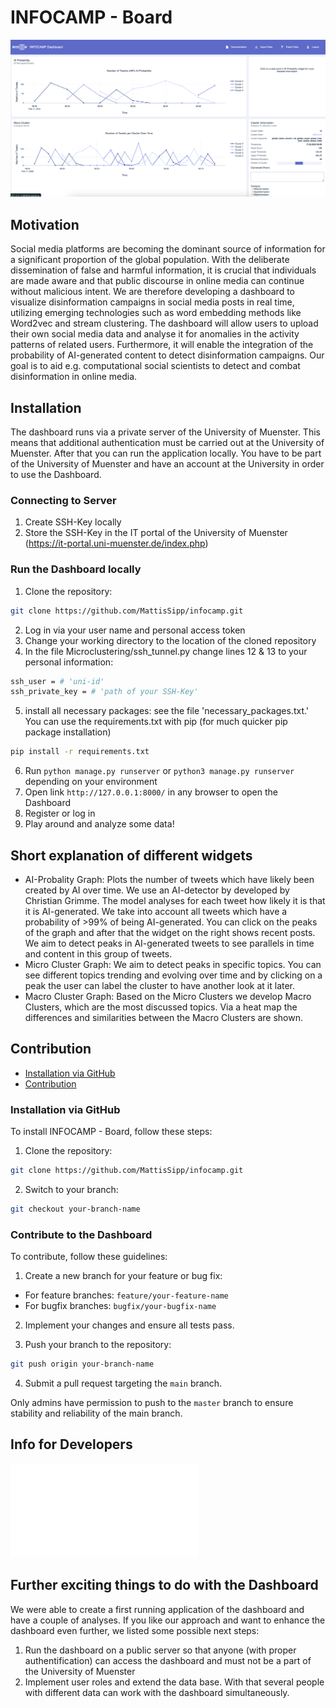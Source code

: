 # INFOCAMP - Board

![INFOCAMP - Board](Readme/Screenshot_Dashboard.png)

## Motivation
Social media platforms are becoming the dominant source of information for a significant proportion of the global population. With the deliberate dissemination of false and harmful information, it is crucial that individuals are made aware and that public discourse in online media can continue without malicious intent. We are therefore developing a dashboard to visualize disinformation campaigns in social media posts in real time, utilizing emerging technologies such as word embedding methods like Word2vec and stream clustering. The dashboard will allow users to upload their own social media data and analyse it for anomalies in the activity patterns of related users. Furthermore, it will enable the integration of the probability of AI-generated content to detect disinformation campaigns. Our goal is to aid e.g. computational social scientists to detect and combat disinformation in online media.

## Installation
The dashboard runs via a private server of the University of Muenster. This means that additional authentication must be carried out at the University of Muenster. After that you can run the application locally.
You have to be part of the University of Muenster and have an account at the University in order to use the Dashboard.

### Connecting to Server
1. Create SSH-Key locally
2. Store the SSH-Key in the IT portal of the University of Muenster (https://it-portal.uni-muenster.de/index.php)

### Run the Dashboard locally
1. Clone the repository:
```bash
git clone https://github.com/MattisSipp/infocamp.git
```
2. Log in via your user name and personal access token
3. Change your working directory to the location of the cloned repository
4. In the file Microclustering/ssh_tunnel.py change lines 12 & 13 to your personal information:
```bash
ssh_user = # 'uni-id'
ssh_private_key = # 'path of your SSH-Key'
```
5. install all necessary packages: see the file 'necessary_packages.txt.'
You can use the requirements.txt with pip (for much quicker pip package installation)
```bash
pip install -r requirements.txt
```
6. Run ```python manage.py runserver``` or ```python3 manage.py runserver``` depending on your environment
7. Open link ```http://127.0.0.1:8000/``` in any browser to open the Dashboard
8. Register or log in
9. Play around and analyze some data!

## Short explanation of different widgets
- AI-Probality Graph: Plots the number of tweets which have likely been created by AI over time. We use an AI-detector by developed by Christian Grimme. The model analyses for each tweet how likely it is that it is AI-generated. We take into account all tweets which have a probability of >99% of being AI-generated. You can click on the peaks of the graph and after that the widget on the right shows recent posts. We aim to detect peaks in AI-generated tweets to see parallels in time and content in this group of tweets.
- Micro Cluster Graph: We aim to detect peaks in specific topics. You can see different topics trending and evolving over time and by clicking on a peak the user can label the cluster to have another look at it later.
- Macro Cluster Graph: Based on the Micro Clusters we develop Macro Clusters, which are the most discussed topics. Via a heat map the differences and similarities between the Macro Clusters are shown.

## Contribution

- [Installation via GitHub](#Installation-via-GitHub)
- [Contribution](#Contribution)

### Installation via GitHub

To install INFOCAMP - Board, follow these steps:

1. Clone the repository:
```bash
git clone https://github.com/MattisSipp/infocamp.git
```
2. Switch to your branch:
```bash
git checkout your-branch-name
```

### Contribute to the Dashboard

To contribute, follow these guidelines:

1. Create a new branch for your feature or bug fix:
- For feature branches: `feature/your-feature-name`
- For bugfix branches: `bugfix/your-bugfix-name`

2. Implement your changes and ensure all tests pass.

3. Push your branch to the repository:
```bash
git push origin your-branch-name
```
4. Submit a pull request targeting the `main` branch.

Only admins have permission to push to the `master` branch to ensure stability and reliability of the main branch.

## Info for Developers 
![INFOCAMP - Board](Readme/Micro-Clustering_Sequenzdiagramm.pdf)

## Further exciting things to do with the Dashboard
We were able to create a first running application of the dashboard and have a couple of analyses. If you like our approach and want to enhance the dashboard even further, we listed some possible next steps:
1. Run the dashboard on a public server so that anyone (with proper authentification) can access the dashboard and must not be a part of the University of Muenster
2. Implement user roles and extend the data base. With that several people with different data can work with the dashboard simultaneously.  


